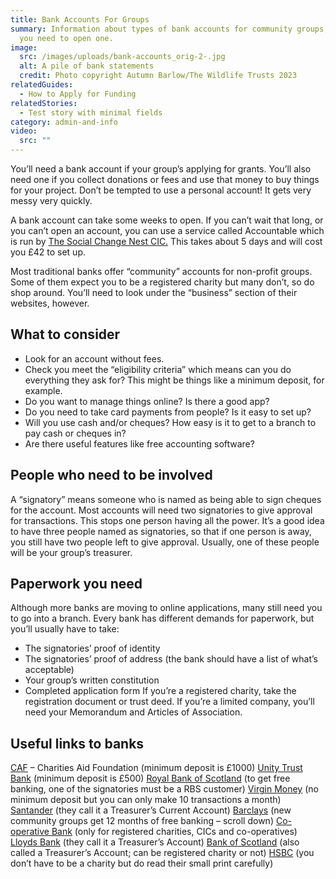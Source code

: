```yaml
---
title: Bank Accounts For Groups
summary: Information about types of bank accounts for community groups, and what
  you need to open one.
image:
  src: /images/uploads/bank-accounts_orig-2-.jpg
  alt: A pile of bank statements
  credit: Photo copyright Autumn Barlow/The Wildlife Trusts 2023
relatedGuides:
  - How to Apply for Funding
relatedStories:
  - Test story with minimal fields
category: admin-and-info
video:
  src: ""
---
```

You’ll need a bank account if your group’s applying for grants. You’ll also need one if you collect donations or fees and use that money to buy things for your project. Don’t be tempted to use a personal account! It gets very messy very quickly.


A bank account can take some weeks to open. If you can’t wait that long, or you can’t open an account, you can use a service called Accountable which is run by [The Social Change Nest CIC.](https://thesocialchangeagency.org/what-we-do/support-for-groups-and-movements/accountable/ "The Social Change Nest") This takes about 5 days and will cost you £42 to set up.


Most traditional banks offer “community” accounts for non-profit groups. Some of them expect you to be a registered charity but many don’t, so do shop around. You’ll need to look under the “business” section of their websites, however.



## What to consider



* Look for an account without fees.
* Check you meet the “eligibility criteria” which means can you do everything they ask for? This might be things like a minimum deposit, for example.
* Do you want to manage things online? Is there a good app?
* Do you need to take card payments from people? Is it easy to set up?
* Will you use cash and/or cheques? How easy is it to get to a branch to pay cash or cheques in?
* Are there useful features like free accounting software?



## People who need to be involved



A “signatory” means someone who is named as being able to sign cheques for the account. Most accounts will need two signatories to give approval for transactions. This stops one person having all the power. It’s a good idea to have three people named as signatories, so that if one person is away, you still have two people left to give approval.
Usually, one of these people will be your group’s treasurer.



## Paperwork you need



Although more banks are moving to online applications, many still need you to go into a branch. Every bank has different demands for paperwork, but you’ll usually have to take:
* The signatories’ proof of identity
* The signatories’ proof of address (the bank should have a list of what’s acceptable)
* Your group’s written constitution
* Completed application form
If you’re a registered charity, take the registration document or trust deed.
If you’re a limited company, you’ll need your Memorandum and Articles of Association.



## Useful links to banks

[CAF](https://www.cafonline.org/caf-bank/current-account "Charities Aid Foundation") – Charities Aid Foundation (minimum deposit is £1000)
[Unity Trust Bank](https://www.unity.co.uk/business-banking/business-current-account/ "Unity Trust Bank") (minimum deposit is £500)
[Royal Bank of Scotland](https://www.rbs.co.uk/business/bank-accounts/community-bank-account.html "Royal Bank of Scotland") (to get free banking, one of the signatories must be a RBS customer)
[Virgin Money](https://uk.virginmoney.com/business/charities-clubs-and-societies/clubs-and-societies-account/ "Virgin Money") (no minimum deposit but you can only make 10 transactions a month)
[Santander](https://www.santander.co.uk/business/current-accounts/treasurers-current-account "Santander") (they call it a Treasurer’s Current Account)
[Barclays](https://www.barclays.co.uk/business-banking/accounts/community-organisations/#accounts "Barclays") (new community groups get 12 months of free banking – scroll down)
[Co-operative Bank](https://www.co-operativebank.co.uk/business/products/current-accounts/community-directplus/ "Co-operative Bank") (only for registered charities, CICs and co-operatives)
[Lloyds Bank](https://www.lloydsbank.com/business/business-accounts/treasurers-account.html "Lloyds Bank") (they call it a Treasurer’s Account)
[Bank of Scotland](https://business.bankofscotland.co.uk/business-accounts/community-accounts/treasurers-account.html "Bank of Scotland") (also called a Treasurer’s Account; can be registered charity or not)
[HSBC](https://www.business.hsbc.uk/en-gb/products/charity-banking-community-account "HSBC") (you don’t have to be a charity but do read their small print carefully)



